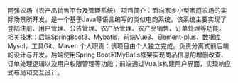 阿强农场（农产品销售平台及管理系统）
项目简介：面向家乡小型家庭农场的实际场景所开发，是一个基于Java等语言编写的类似电商系统，该系统主要实现了登陆注册、用户管理、公告管理、农产品管理、农产品销售、订单处理等功能。
相关技术：后端SpringBoot3、Mybatis，前端Vue3、Element-plus，数据库Mysql，工具Git、Maven
个人职责：该项目由个人独立完成。负责分离式前后端的设计与开发，后端使用Spring Boot和MyBatis框架实现商品信息的增删改查、订单处理逻辑以及用户权限管理等功能；前端通过Vue.js构建用户界面，实现响应式布局和交互设计。
